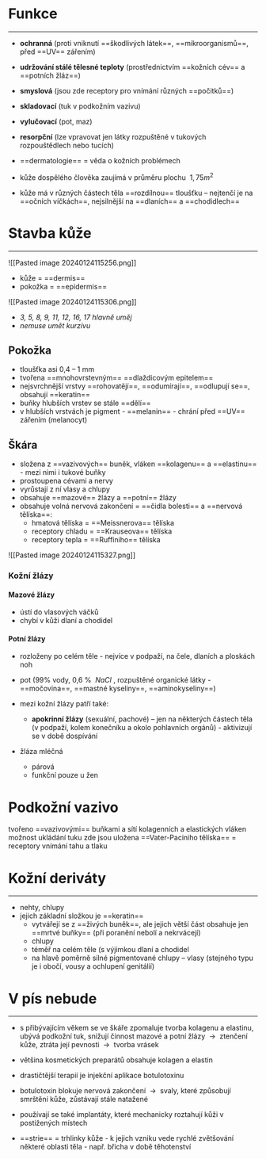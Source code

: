 # Funkce
---
- **ochranná** (proti vniknutí ==škodlivých látek==, ==mikroorganismů==, před ==UV== zářením)
- **udržování stálé tělesné teploty** (prostřednictvím ==kožních cév== a ==potních žláz==)
- **smyslová** (jsou zde receptory pro vnímání různých ==počitků==)
- **skladovací** (tuk v podkožním vazivu)
- **vylučovací** (pot, maz)
- **resorpční** (lze vpravovat jen látky rozpuštěné v tukových rozpouštědlech nebo tucích)

- ==dermatologie== = věda o kožních problémech

- kůže dospělého člověka zaujímá v průměru plochu  ${\ 1,75 m^2\ }$
- kůže má v různých částech těla ==rozdílnou== tloušťku – nejtenčí je na ==očních víčkách==, nejsilnější na ==dlaních== a ==chodidlech==

# Stavba kůže
---
![[Pasted image 20240124115256.png]] 

- kůže = ==dermis==
- pokožka = ==epidermis==

![[Pasted image 20240124115306.png]]
- _3, 5, 8, 9, 11, 12, 16, 17 hlavně uměj_
- _nemuse umět kurzívu_

## Pokožka
- tloušťka asi 0,4 – 1 mm
- tvořena ==mnohovrstevným== ==dlaždicovým epitelem==
- nejsvrchnější vrstvy ==rohovatějí==, ==odumírají==, ==odlupují se==, obsahují ==keratin==
 - buňky hlubších vrstev se stále ==dělí==
- v hlubších vrstvách je pigment - ==melanin== - chrání před ==UV== zářením (melanocyt)

## Škára
- složena z ==vazivových== buněk, vláken ==kolagenu== a ==elastinu== - mezi nimi i tukové buňky
- prostoupena cévami a nervy
- vyrůstají z ní vlasy a chlupy
- obsahuje ==mazové== žlázy a ==potní== žlázy
- obsahuje volná nervová zakončení = ==čidla bolesti== a ==nervová tělíska==:
	- hmatová tělíska = ==Meissnerova== tělíska
	- receptory chladu = ==Krauseova== tělíska
	- receptory tepla = ==Ruffiniho== tělíska

![[Pasted image 20240124115327.png]]

### Kožní žlázy
#### Mazové žlázy
- ústí do vlasových váčků
- chybí v kůži dlaní a chodidel

#### Potní žlázy
- rozloženy po celém těle - nejvíce v podpaží, na čele, dlaních a ploskách noh
- pot (99% vody, 0,6 %  ${\ NaCl\ }$, rozpuštěné organické látky - ==močovina==, ==mastné kyseliny==, ==aminokyseliny==)

- mezi kožní žlázy patří také:
	- **apokrinní žlázy** (sexuální, pachové) – jen na některých částech těla (v podpaží, kolem konečníku a okolo pohlavních orgánů) - aktivizují se v době dospívání

- žláza mléčná
	- párová
	- funkční pouze u žen

# Podkožní vazivo
tvořeno ==vazivovými== buňkami a sítí kolagenních a elastických vláken
možnost ukládání tuku
zde jsou uložena ==Vater-Paciniho tělíska== = receptory vnímání tahu a tlaku

# Kožní deriváty
---
- nehty, chlupy
- jejich základní složkou je ==keratin==
	- vytvářejí se z ==živých buněk==, ale jejich větší část obsahuje jen ==mrtvé buňky== (při poranění nebolí a nekrvácejí)
	- chlupy
	- téměř na celém těle (s výjimkou dlaní a chodidel
	- na hlavě poměrně silné pigmentované chlupy – vlasy (stejného typu je i obočí, vousy a ochlupení genitálií)

# V pís nebude
---
- s přibývajícím věkem se ve škáře zpomaluje tvorba kolagenu a elastinu, ubývá podkožní tuk, snižují činnost mazové a potní žlázy  ${\ \longrightarrow\ }$ ztenčení kůže, ztráta její pevnosti  ${\ \longrightarrow\ }$ tvorba vrásek

- většina kosmetických preparátů obsahuje kolagen a elastin
- drastičtější terapií je injekční aplikace botulotoxinu
- botulotoxin blokuje nervová zakončení  ${\ \longrightarrow\ }$ svaly, které způsobují smrštění kůže, zůstávají stále natažené
- používají se také implantáty, které mechanicky roztahují kůži v postižených místech

- ==strie== = trhlinky kůže - k jejich vzniku vede rychlé zvětšování některé oblasti těla - např. břicha v době těhotenství
